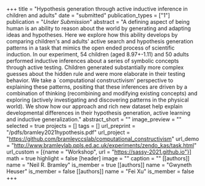 +++
title = "Hypothesis generation through active inductive inference in children and adults"
date = "submitted"
publication_types = ["1"]
publication = "_Under Submission_"
abstract = "A defining aspect of being human is an ability to reason about the world by generating and adapting ideas and hypotheses. Here we explore how this ability develops by comparing children's and adults' active search and hypothesis generation patterns in a task that mimics the open ended process of scientific induction. In our experiment, 54 children (aged 8.97+-1.11) and 50 adults performed inductive inferences about a series of symbolic concepts through active testing. Children generated substantially more complex guesses about the hidden rule and were more elaborate in their testing behavior. We take a `computational constructivism' perspective to explaining these patterns, positing that these inferences are driven by a combination of thinking (recombining and modifying existing concepts) and exploring (actively investigating and discovering patterns in the physical world).  We show how our approach and rich new dataset help explain developmental differences in their hypothesis generation, active learning and inductive generalization."
abstract_short = ""
image_preview = ""
selected = true
projects = []
tags = []
url_preprint = "/pdfs/bramley2021hypothesis.pdf"
url_project = "https://github.com/bramleyccslab/computational_constructivism"
url_demo = "http://www.bramleylab.ppls.ed.ac.uk/experiments/zendo_kas/task.html"
url_custom = [{name = "Workshop", url = "https://sassy-2021.github.io"}]
math = true
highlight = false
[header]
image = ""
caption = ""
[[authors]]
	name = "Neil R. Bramley"
	is_member = true
[[authors]]
	name = "Gwyneth Heuser"
	is_member = false
[[authors]]
	name = "Fei Xu"
	is_member = false
+++
